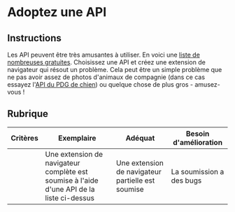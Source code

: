 # Adoptez une API

## Instructions

Les API peuvent être très amusantes à utiliser. En voici une [liste de nombreuses gratuites](https://github.com/public-apis/public-apis). Choisissez une API et créez une extension de navigateur qui résout un problème. Cela peut être un simple problème que ne pas avoir assez de photos d'animaux de compagnie (dans ce cas essayez l'[API du PDG de chien](https://dog.ceo/dog-api/)) ou quelque chose de plus gros - amusez-vous !

## Rubrique

| Critères | Exemplaire                                                                  | Adéquat                                 | Besoin d'amélioration       |
| -------- | -------------------------------------------------------------------------- | ---------------------------------------- | ----------------------- |
|          | Une extension de navigateur complète est soumise à l'aide d'une API de la liste ci-dessus | Une extension de navigateur partielle est soumise | La soumission a des bugs |